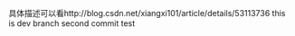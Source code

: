 具体描述可以看http://blog.csdn.net/xiangxi101/article/details/53113736
this is dev branch
second commit
test
